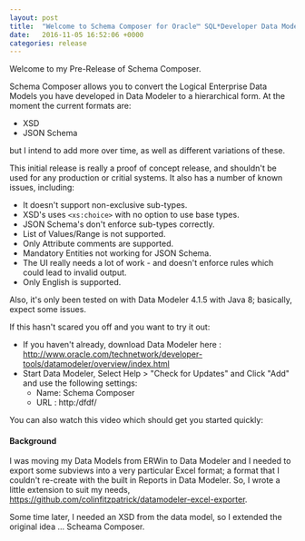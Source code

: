 ```yaml
---
layout: post
title:  "Welcome to Schema Composer for Oracle™ SQL*Developer Data Modeler"
date:   2016-11-05 16:52:06 +0000
categories: release
---
```


Welcome to my Pre-Release of Schema Composer.

Schema Composer allows you to convert the Logical Enterprise Data Models you have developed in Data Modeler to a hierarchical form.  At the moment the current formats are:
- XSD
- JSON Schema
  
but I intend to add more over time, as well as different variations of these.

This initial release is really a proof of concept release, and shouldn't be used for any production or critial systems.  It also has a number of known issues, including:
- It doesn't support non-exclusive sub-types.
- XSD's uses `<xs:choice>` with no option to use base types.
- JSON Schema's don't enforce sub-types correctly.
- List of Values/Range is not supported.
- Only Attribute comments are supported.
- Mandatory Entities not working for JSON Schema.
- The UI really needs a lot of work - and doesn't enforce rules which could lead to invalid output.
- Only English is supported.

Also, it's only been tested on with Data Modeler 4.1.5 with Java 8; basically, expect some issues.

If this hasn't scared you off and you want to try it out:

- If you haven't already, download Data Modeler here : <http://www.oracle.com/technetwork/developer-tools/datamodeler/overview/index.html>
- Start Data Modeler, Select Help &gt; "Check for Updates" and Click "Add" and use the following settings:
	- Name: Schema Composer
	- URL : http:/dfdf/


You can also watch this video which should get you started quickly:

#### Background

I was moving my Data Models from ERWin to Data Modeler and I needed to export some subviews into a very particular Excel format; a format that I couldn't re-create with the built in Reports in Data Modeler. So, I wrote a little extension to suit my needs, https://github.com/colinfitzpatrick/datamodeler-excel-exporter.

Some time later, I needed an XSD from the data model, so I extended the original idea ... Scheama Composer.  

